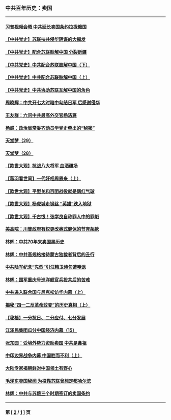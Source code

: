 ### 中共百年历史：卖国
---
#### [习普视频会晤 中共延长卖国条约拉拢俄国](../../pages/nf1176117/n13060971.md?08110430) 
#### [【中共党史】苏联扶共侵华阴谋的大揭发](../../pages/nf1176117/n13056050.md?08110430) 
#### [【中共党史】配合苏联肢解中国 分裂新疆](../../pages/nf1176117/n13040700.md?08110430) 
#### [【中共党史】中共配合苏联肢解中国（下）](../../pages/nf1176117/n13035660.md?08110430) 
#### [【中共党史】中共配合苏联肢解中国（上）](../../pages/nf1176117/n13030262.md?08110430) 
#### [【中共党史】中共协助苏联瓦解中国的角色](../../pages/nf1176117/n13018109.md?08110430) 
#### [周晓辉：中共开七大时暗中勾结日军 后感谢侵华](../../pages/nf1176117/n12921960.md?08110430) 
#### [王友群：六问中共最高外交官杨洁篪](../../pages/nf1176117/n12836495.md?08110430) 
#### [杨威：政治局常委齐动员学党史牵出的“秘密”](../../pages/nf1176117/n12764642.md?08110430) 
#### [天堂梦（29）](../../pages/nf1176117/n12408465.md?08110430) 
#### [天堂梦（28）](../../pages/nf1176117/n12408309.md?08110430) 
#### [【欺世大观】抗战八大将军 血洒疆场](../../pages/nf1176117/n12357044.md?08110430) 
#### [【薇羽看世间】一代奸相周恩来（上）](../../pages/nf1176117/n12401109.md?08110430) 
#### [【欺世大观】平型关和百团战役就是俩红气球](../../pages/nf1176117/n12359157.md?08110430) 
#### [【欺世大观】杨虎城走钢丝 “英雄”跌入地狱](../../pages/nf1176117/n12358840.md?08110430) 
#### [【欺世大观】千古恨！张学良自称罪人中的罪魁](../../pages/nf1176117/n12358629.md?08110430) 
#### [美高院：川普政府有权更改奥式健保的节育条款](../../pages/nf1176117/n12242171.md?08110430) 
#### [林辉：中共70年来卖国黑历史](../../pages/nf1176117/n11552181.md?08110430) 
#### [林辉：中共高规格接待蒙古独裁者背后的丑行](../../pages/nf1176117/n11225005.md?08110430) 
#### [中共陆军纪念“先烈”引汪精卫诗句遭嘲讽](../../pages/nf1176117/n11153345.md?08110430) 
#### [林辉：国军重庆号巡洋舰官兵投共后的苦难](../../pages/nf1176117/n10997801.md?08110430) 
#### [中共进入联合国与尼克松访华内幕（上）](../../pages/nf1176117/n10138788.md?08110430) 
#### [揭秘“四一二反革命政变”的历史真相（上）](../../pages/nf1176117/n9996650.md?08110430) 
#### [【秘档】一分抗日、二分应付、七分发展](../../pages/nf1176117/n9331484.md?08110430) 
#### [江泽民集团瓜分中国经济内幕（15）](../../pages/nf1176117/n9268584.md?08110430) 
#### [张东园：受境外势力资助卖国 中共是鼻祖](../../pages/nf1176117/n9272480.md?08110430) 
#### [中印边界战争内幕 中国胜而不利（上）](../../pages/nf1176117/n9252458.md?08110430) 
#### [大陆专家揭朝鲜对中国领土有野心](../../pages/nf1176117/n9074056.md?08110430) 
#### [毛泽东卖国秘闻 为投靠苏联曾想定都哈尔滨](../../pages/nf1176117/n9058631.md?08110430) 
#### [林辉：中共与苏俄三个时期签订的卖国条约](../../pages/nf1176117/n9036062.md?08110430) 

---
#### 第 [ [2](./2.md?08110430) / [1](./1.md?08110430) ] 页
